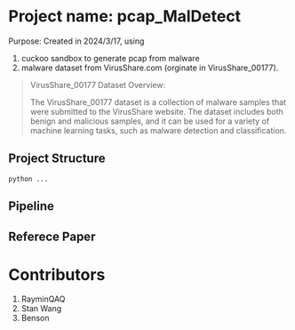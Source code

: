 # Project name: pcap_MalDetect
Purpose: Created in 2024/3/17, using 
1. cuckoo sandbox to generate pcap from malware
2. malware dataset from VirusShare.com (orginate in VirusShare_00177).
  > VirusShare_00177 Dataset Overview:
>   
  > The VirusShare_00177 dataset is a collection of malware samples that were submitted to the VirusShare website. The dataset includes both benign and malicious     samples, and it can be used for a variety of machine learning tasks, such as malware detection and classification.

## Project Structure



```shell
python ...
```
## Pipeline


## Referece Paper


# Contributors
1. RayminQAQ
2. Stan Wang
3. Benson
